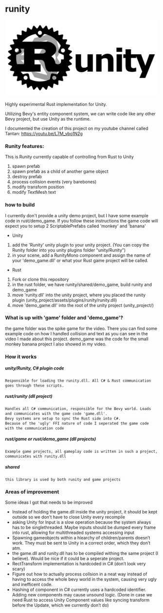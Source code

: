 # runity
![](runity_logo.png)

Highly experimental Rust implementation for Unity.

Utilizing Bevy's entity component system, we can write code like any other Bevy project,
but use Unity as the runtime.

I documented the creation of this project on my youtube channel called Tantan:
https://youtu.be/L7M_vbo1N2g 

### Runity features:
This is Runity currently capable of controlling from Rust to Unity
1. spawn prefab
2. spawn prefab as a child of another game object
3. destroy prefab
4. process collision events (very barebones)
5. modify transform position
6. modify TextMesh text

### how to build
  I currently don't provide a unity demo project, but I have some example code in rust/demo_game.
  If you follow these instructions the game code will expect you to setup 2 ScriptablePrefabs called 'monkey' and 'banana'
  - Unity 
  1. add the 'Runity' unity plugin to your unity project. (You can copy the Runity folder into you unity plugins folder "unity/Runity")
  2. in your scene, add a RunityMono component and assign the name of your 'demo_game.dll' or what your Rust game project will be called.
  - Rust
  1. Fork or clone this repository
  2. in the rust folder, we have runity/shared/demo_game, build runity and demo_game
  3. move 'runity.dll' into the unity project, where you placed the runity plugin (unity_project/assets/plugins/runity/runity.dll)
  4. move 'demo_game.dll' into the root of the unity project (unity_project/)

### What is up with 'game' folder and 'demo_game'?
the game folder was the spike game for the video.
There you can find some example code on how I handled collision and text as you can see in the video I made about this project.
demo_game was the code for the small monkey banana project I also showed in my video.

### How it works
  ##### unity/Runity, C# plugin code
    Responsible for loading the runity.dll. All C# & Rust communication goes through these scripts.

  ##### rust/runity (dll project)
    Handles all C# communication, responsible for the Bevy world. Loads and communicates with the game code 'game.dll'.
    Bevy systems are setup to sync the Rust side into C#.
    Because of the 'ugly' FFI nature of code I seperated the game code with the communication code
    
  ##### rust/game or rust/demo_game (dll projects)
    Example game projects, all gameplay code is written in such a project, communicates with runity.dll
    
  ##### shared
    this library is used by both runity and game projects
    

### Areas of improvement
Some ideas I got that needs to be improved
* Instead of holding the game.dll inside the unity project, it should be kept outside so we don't have to close Unity every recompile
* asking Unity for Input is a slow operation because the system always has to be singlethreaded. Maybe inputs should be dumped every frame into rust, allowing for multithreaded systems accessing input
* Spawning gameobjects within a hiearchy of children/parents doesn’t work. They must be sent to Unity in a correct order, which they don’t atm.
* the game.dll and runity.dll has to be compiled withing the same project (I believe). Would be nice if it could be a seperate project.
* RectTransform implementation is hardcoded in C# (don’t look very scary)
* Figure out how to actually process collsion in a neat way instead of having to access the whole bevy world in the system, causing very ugly and inefficent code.
* Hashing of component in C# currently uses a hardcoded identifier. Adding new components may cause unsound logic. (Done in case we need Rust to access Unity Component values like syncing transform before the Update, which we currently don’t do)
